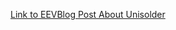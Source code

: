 [Link to EEVBlog Post About Unisolder](https://www.eevblog.com/forum/projects/universal-soldering-controller-5-2-kit-and-general-construction-questions!/)
